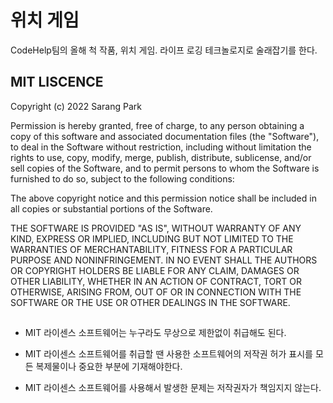 # 위치 게임

CodeHelp팀의 올해 척 작품, 위치 게임. 라이프 로깅 테크놀로지로 술래잡기를 한다.

## MIT LISCENCE
Copyright (c) 2022 Sarang Park

Permission is hereby granted, free of charge, to any person obtaining a copy of this software and associated documentation files (the "Software"), to deal in the Software without restriction, including without limitation the rights to use, copy, modify, merge, publish, distribute, sublicense, and/or sell copies of the Software, and to permit persons to whom the Software is furnished to do so, subject to the following conditions:

The above copyright notice and this permission notice shall be included in all copies or substantial portions of the Software.

THE SOFTWARE IS PROVIDED "AS IS", WITHOUT WARRANTY OF ANY KIND, EXPRESS OR IMPLIED, INCLUDING BUT NOT LIMITED TO THE WARRANTIES OF MERCHANTABILITY, FITNESS FOR A PARTICULAR PURPOSE AND NONINFRINGEMENT. IN NO EVENT SHALL THE AUTHORS OR COPYRIGHT HOLDERS BE LIABLE FOR ANY CLAIM, DAMAGES OR OTHER LIABILITY, WHETHER IN AN ACTION OF CONTRACT, TORT OR OTHERWISE, ARISING FROM, OUT OF OR IN CONNECTION WITH THE SOFTWARE OR THE USE OR OTHER DEALINGS IN THE SOFTWARE.
##
- MIT 라이센스 소프트웨어는 누구라도 무상으로 제한없이 취급해도 된다.

- MIT 라이센스 소프트웨어를 취급할 땐 사용한 소프트웨어의 저작권 허가 표시를 모든 복제물이나 중요한 부분에 기재해야한다.

- MIT 라이센스 소프트웨어를 사용해서 발생한 문제는 저작권자가 책임지지 않는다.

